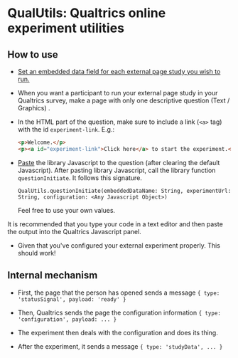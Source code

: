 # QualUtils: Qualtrics online experiment utilities

## How to use

- [Set an embedded data field for each external page study you wish to
  run.](https://www.qualtrics.com/support/survey-platform/survey-module/survey-flow/standard-elements/embedded-data#CreatingAnEmbeddedDataElement)

- When you want a participant to run your external page study in your Qualtrics
  survey, make a page with only one descriptive question (Text / Graphics) .

- In the HTML part of the question, make sure to include a link (`<a>` tag)
  with the id `experiment-link`. E.g.: 

    ```html
    <p>Welcome.</p>
    <p><a id="experiment-link">Click here</a> to start the experiment.</p>
    ```

- [Paste](https://www.qualtrics.com/support/survey-platform/survey-module/question-options/add-javascript/)
  the library Javascript to the question (after clearing the default
  Javascript). After pasting library Javascript, call the library function
  `questionInitiate`. It follows this signature.

    ```
    QualUtils.questionInitiate(embeddedDataName: String, experimentUrl: String, configuration: <Any Javascript Object>)
    ```

    Feel free to use your own values.

It is recommended that you type your code in a text editor and then paste the output into the Qualtrics Javascript panel.

- Given that you've configured your external experiment properly. This should work!

## Internal mechanism

- First, the page that the person has opened sends a message `{ type: 'statusSignal', payload: 'ready' }`

- Then, Qualtrics sends the page the configuration information `{ type: 'configuration', payload: ... }`

- The experiment then deals with the configuration and does its thing.

- After the experiment, it sends a message `{ type: 'studyData', ... }`
